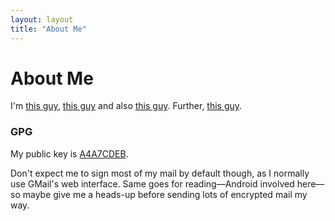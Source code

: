 ```yaml
---
layout: layout
title: "About Me"
---
```


# About Me

I'm [this guy](https://github.com/hermannloose), [this
guy](https://twitter.com/hermannloose) and also [this
guy](https://facebook.com/hermannloose). Further, [this
guy](https://plus.google.com/u/0/107980417360832836385/posts).

### GPG
My public key is [A4A7CDEB](http://pgp.mit.edu:11371/pks/lookup?op=vindex&search=0x1DBAC963A4A7CDEB).

Don't expect me to sign most of my mail by default though, as I normally use
GMail's web interface. Same goes for reading—Android involved here—so maybe
give me a heads-up before sending lots of encrypted mail my way.
